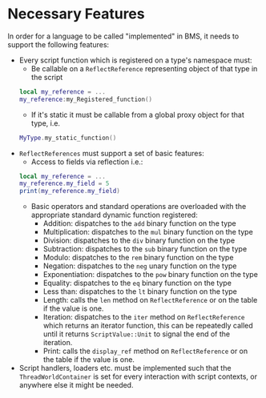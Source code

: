 # Necessary Features

In order for a language to be called "implemented" in BMS, it needs to support the following features:

- Every script function which is registered on a type's namespace must:
    - Be callable on a `ReflectReference` representing object of that type in the script
    ```lua
    local my_reference = ...
    my_reference:my_Registered_function()
    ```
    - If it's static it must be callable from a global proxy object for that type, i.e.
    ```lua
    MyType.my_static_function()
    ```
- `ReflectReferences` must support a set of basic features:
    - Access to fields via reflection i.e.:
    ```lua
    local my_reference = ...
    my_reference.my_field = 5
    print(my_reference.my_field)
    ```
    - Basic operators and standard operations are overloaded with the appropriate standard dynamic function registered:
        - Addition: dispatches to the `add` binary function on the type
        - Multiplication: dispatches to the `mul` binary function on the type
        - Division: dispatches to the `div` binary function on the type
        - Subtraction: dispatches to the `sub` binary function on the type
        - Modulo: dispatches to the `rem` binary function on the type
        - Negation: dispatches to the `neg` unary function on the type
        - Exponentiation: dispatches to the `pow` binary function on the type
        - Equality: dispatches to the `eq` binary function on the type
        - Less than: dispatches to the `lt` binary function on the type
        - Length: calls the `len` method on `ReflectReference` or on the table if the value is one.
        - Iteration: dispatches to the `iter` method on `ReflectReference` which returns an iterator function, this can be repeatedly called until it returns `ScriptValue::Unit` to signal the end of the iteration.
        - Print: calls the `display_ref` method on `ReflectReference` or on the table if the value is one.
- Script handlers, loaders etc. must be implemented such that the `ThreadWorldContainer` is set for every interaction with script contexts, or anywhere else it might be needed.
    
